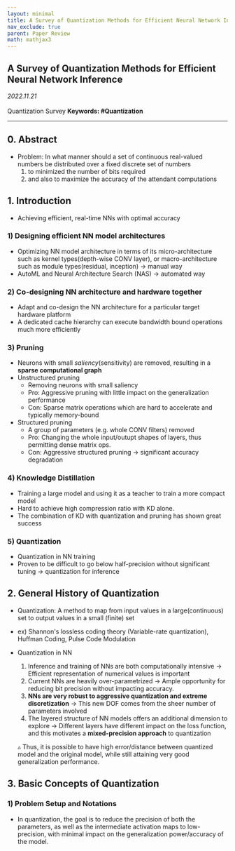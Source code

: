 ```yaml
---
layout: minimal
title: A Survey of Quantization Methods for Efficient Neural Network Inference
nav_exclude: true
parent: Paper Review
math: mathjax3
---
```


## A Survey of Quantization Methods for Efficient Neural Network Inference

_2022.11.21_  
 <br>
Quantization Survey
**Keywords: #Quantization**

---

## 0. Abstract
- Problem: In what manner should a set of continuous real-valued numbers be distributed over a fixed discrete set of numbers
    1) to minimized the number of bits required  
    2) and also to maximize the accuracy of the attendant computations

## 1. Introduction 
- Achieving efficient, real-time NNs with optimal accuracy 

### 1) Designing efficient NN model architectures 
- Optimizing NN model architecture in terms of its micro-architecture such as kernel types(depth-wise CONV layer), or macro-architecture such as module types(residual, inception) → manual way 
- AutoML and Neural Architecture Search (NAS) → automated way

### 2) Co-designing NN architecture and hardware together 
- Adapt and co-design the NN architecture for a particular target hardware platform
- A dedicated cache hierarchy can execute bandwidth bound operations much more efficiently 

### 3) Pruning
- Neurons with small *saliency*(sensitivity) are removed, resulting in a **sparse computational graph**
- Unstructured pruning
    - Removing neurons with small saliency
    - Pro: Aggressive pruning with little impact on the generalization performance
    - Con: Sparse matrix operations which are hard to accelerate and typically memory-bound
- Structured pruning
    - A group of parameters (e.g. whole CONV filters) removed
    - Pro: Changing the whole input/outupt shapes of layers, thus permitting dense matrix ops. 
    - Con: Aggressive structured pruning → significant accuracy degradation

### 4) Knowledge Distillation
- Training a large model and using it as a teacher to train a more compact model
- Hard to achieve high compression ratio with KD alone. 
- The combination of KD with quantization and pruning has shown great success

### 5) Quantization 
- Quantization in NN training 
- Proven to be difficult to go below half-precision without significant tuning → quantization for inference 

## 2. General History of Quantization 
- Quantization: A method to map from input values in a large(continuous) set to output values in a small (finite) set
- ex) Shannon's lossless coding theory (Variable-rate quantization), Huffman Coding, Pulse Code Modulation
- Quantization in NN
    1. Inference and training of NNs are both computationally intensive
    → Efficient representation of numerical values is important
    2. Current NNs are heavily over-parametrized
    → Ample opportunity for reducing bit precision without impacting accuracy. 
    3. **NNs are very robust to aggressive quantization and extreme discretization**
    → This new DOF comes from the sheer number of parameters involved
    4. The layered structure of NN models offers an additional dimension to explore
    → Different layers have different impact on the loss function, and this motivates a **mixed-precision approach** to quantization 

    ▵ Thus, it is possible to have high error/distance between quantized model and the original model, while still attaining very good generalization performance. 

## 3. Basic Concepts of Quantization 
### 1) Problem Setup and Notations
  - In quantization, the goal is to reduce the precision of both the parameters, as well as the intermediate activation maps to low-precision, with minimal impact on the generalization power/accuracy of the model. 

<script>
MathJax = {
  tex: {
    inlineMath: [['$', '$'], ['\\(', '\\)']],
    displayMath: [['$$', '$$'], ['\[', '\]']]
  },
  svg: {
    fontCache: 'global'
  }
};
</script>
<script type="text/javascript" id="MathJax-script" async
  src="https://cdn.jsdelivr.net/npm/mathjax@3/es5/tex-svg.js">
</script>